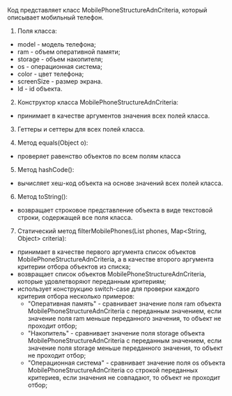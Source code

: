 Код представляет класс MobilePhoneStructureAdnCriteria, который описывает мобильный телефон.

1. Поля класса:

- model - модель телефона;
- ram - объем оперативной памяти;
- storage - объем накопителя;
- os - операционная система;
- color - цвет телефона;
- screenSize - размер экрана.
- Id - id объекта.

2. Конструктор класса MobilePhoneStructureAdnCriteria:

- принимает в качестве аргументов значения всех полей класса.

3. Геттеры и сеттеры для всех полей класса.


4. Метод equals(Object o):

- проверяет равенство объектов по всем полям класса

5. Метод hashCode():

- вычисляет хеш-код объекта на основе значений всех полей класса.

6. Метод toString():

- возвращает строковое представление объекта в виде текстовой строки, содержащей все поля класса.

7. Статический метод filterMobilePhones(List<MobilePhoneStructureAdnCriteria> phones, Map<String, Object> criteria):

- принимает в качестве первого аргумента список объектов MobilePhoneStructureAdnCriteria, а в качестве второго аргумента критерии отбора объектов из списка;
- возвращает список объектов MobilePhoneStructureAdnCriteria, которые удовлетворяют переданным критериям;
- использует конструкцию switch-case для проверки каждого критерия отбора несколько примеров:
    - "Оперативная память" - сравнивает значение поля ram объекта MobilePhoneStructureAdnCriteria с переданным значением, если значение поля ram меньше переданного значения, то объект не проходит отбор;
    - "Накопитель" - сравнивает значение поля storage объекта MobilePhoneStructureAdnCriteria с переданным значением, если значение поля storage меньше переданного значения, то объект не проходит отбор;
    - "Операционная система" - сравнивает значение поля os объекта MobilePhoneStructureAdnCriteria со строкой переданных критериев, если значения не совпадают, то объект не проходит отбор;
   